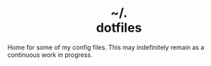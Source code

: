 <h1 align="center">
    <a title="dotfiles">~/.</a><br/>dotfiles<br/> <sup></sub></sup>
</h1>

Home for some of my config files. This may indefinitely remain as a continuous work in progress.

